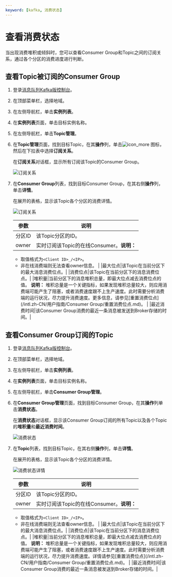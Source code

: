 ```yaml
---
keyword: [kafka, 消费状态]
---
```


# 查看消费状态

当出现消费堆积或倾斜时，您可以查看Consumer Group和Topic之间的订阅关系，通过各个分区的消费进度进行判断。

## 查看Topic被订阅的Consumer Group

1.  登录[消息队列Kafka版控制台](https://kafka.console.aliyun.com/?spm=a2c4g.11186623.2.22.6bf72638IfKzDm)。

2.  在顶部菜单栏，选择地域。

3.  在左侧导航栏，单击**实例列表**。

4.  在**实例列表**页面，单击目标实例名称。

5.  在左侧导航栏，单击**Topic管理**。

6.  在**Topic管理**页面，找到目标Topic，在其**操作**列，单击![icon_more](https://static-aliyun-doc.oss-accelerate.aliyuncs.com/assets/img/zh-CN/8046936061/p185678.png) 图标，然后在下拉表中选择**订阅关系**。

    在**订阅关系**对话框，显示所有订阅该Topic的Consumer Group。

    ![订阅关系](https://static-aliyun-doc.oss-accelerate.aliyuncs.com/assets/img/zh-CN/4706119951/p94116.png)

7.  在**Consumer Group**列表，找到目标Consumer Group，在其右侧**操作**列，单击**详情**。

    在展开的表格，显示该Topic各个分区的消费详情。

    ![订阅关系](https://static-aliyun-doc.oss-accelerate.aliyuncs.com/assets/img/zh-CN/4706119951/p94121.png)

    |参数|说明|
    |--|--|
    |分区ID|该Topic分区的ID。|
    |owner|实时订阅该Topic的在线Consumer。**说明：**

    -   取值格式为`<Client ID>_/<IP>`。
    -   非在线消费端则无法查看owner信息。 |
    |最大位点|该Topic在当前分区下的最大消息消费位点。|
    |消费位点|该Topic在当前分区下的消息消费位点。|
    |堆积量|当前分区下的消息堆积总量，即最大位点减去消费位点的值。 **说明：** 堆积总量是一个关键指标，如果发现堆积总量较大，则应用消费端可能产生了阻塞，或者消费速度跟不上生产速度。此时需要分析消费端的运行状况，尽力提升消费速度。更多信息，请参见[重置消费位点](/intl.zh-CN/用户指南/Consumer Group/重置消费位点.md)。 |
    |最近消费时间|该Consumer Group消费的最近一条消息被发送到Broker存储的时间。|


## 查看Consumer Group订阅的Topic

1.  登录[消息队列Kafka版控制台](https://kafka.console.aliyun.com/?spm=a2c4g.11186623.2.22.6bf72638IfKzDm)。

2.  在顶部菜单栏，选择地域。

3.  在左侧导航栏，单击**实例列表**。

4.  在**实例列表**页面，单击目标实例名称。

5.  在左侧导航栏，单击**Consumer Group管理**。

6.  在**Consumer Group管理**页面，找到目标Consumer Group，在其**操作**列单击**消费状态**。

    在**消费状态**对话框，显示该Consumer Group订阅的所有Topic以及各个Topic的**堆积量**和**最近消费时间**。

    ![消费状态](https://static-aliyun-doc.oss-accelerate.aliyuncs.com/assets/img/zh-CN/8038139161/p267615.png)

7.  在**Topic**列表，找到目标Topic，在其右侧**操作**列，单击**详情**。

    在展开的表格，显示该Topic各个分区的消费详情。

    ![消费状态详情](https://static-aliyun-doc.oss-accelerate.aliyuncs.com/assets/img/zh-CN/8038139161/p267654.png)

    |参数|说明|
    |--|--|
    |分区ID|该Topic分区的ID。|
    |owner|实时订阅该Topic的在线Consumer。**说明：**

    -   取值格式为`<Client ID>_/<IP>`。
    -   非在线消费端则无法查看owner信息。 |
    |最大位点|该Topic在当前分区下的最大消息消费位点。|
    |消费位点|该Topic在当前分区下的消息消费位点。|
    |堆积量|当前分区下的消息堆积总量，即最大位点减去消费位点的值。 **说明：** 堆积总量是一个关键指标，如果发现堆积总量较大，则应用消费端可能产生了阻塞，或者消费速度跟不上生产速度。此时需要分析消费端的运行状况，尽力提升消费速度。详情请参见[重置消费位点](/intl.zh-CN/用户指南/Consumer Group/重置消费位点.md)。 |
    |最近消费时间|该Consumer Group消费的最近一条消息被发送到Broker存储的时间。|


